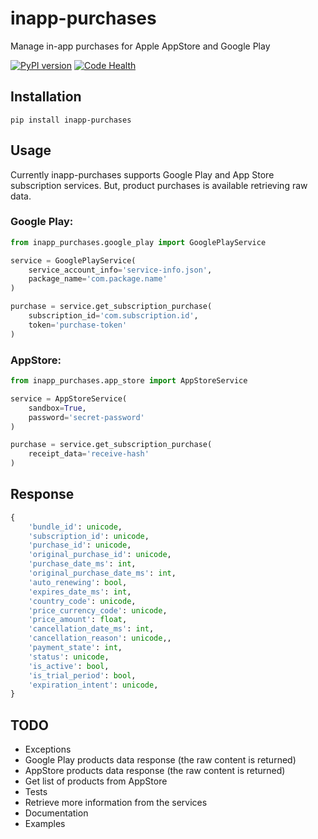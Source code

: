 # inapp-purchases
Manage in-app purchases for Apple AppStore and Google Play

[![PyPI version](https://badge.fury.io/py/inapp-purchases.svg)](https://badge.fury.io/py/inapp-purchases)
[![Code Health](https://landscape.io/github/adanmauri/inapp-purchases/master/landscape.svg?style=flat)](https://landscape.io/github/adanmauri/inapp-purchases/master)


## Installation
```shell
pip install inapp-purchases
```

## Usage
Currently inapp-purchases supports Google Play and App Store subscription services. But, product purchases is available retrieving raw data.

### Google Play:

```python
from inapp_purchases.google_play import GooglePlayService

service = GooglePlayService(
    service_account_info='service-info.json',
    package_name='com.package.name'
)

purchase = service.get_subscription_purchase(
    subscription_id='com.subscription.id',
    token='purchase-token'
)
```

### AppStore:

```python
from inapp_purchases.app_store import AppStoreService

service = AppStoreService(
    sandbox=True,
    password='secret-password'
)

purchase = service.get_subscription_purchase(
    receipt_data='receive-hash'
)
```

## Response

```python
{
    'bundle_id': unicode,
    'subscription_id': unicode,
    'purchase_id': unicode,
    'original_purchase_id': unicode,
    'purchase_date_ms': int,
    'original_purchase_date_ms': int,
    'auto_renewing': bool,
    'expires_date_ms': int,
    'country_code': unicode,
    'price_currency_code': unicode,
    'price_amount': float,
    'cancellation_date_ms': int,
    'cancellation_reason': unicode,,
    'payment_state': int,
    'status': unicode,
    'is_active': bool,
    'is_trial_period': bool,
    'expiration_intent': unicode,
}
```

## TODO

- Exceptions
- Google Play products data response (the raw content is returned)
- AppStore products data response (the raw content is returned)
- Get list of products from AppStore
- Tests
- Retrieve more information from the services
- Documentation
- Examples
